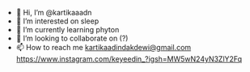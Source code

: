 - 👋 Hi, I’m @kartikaaadn
- 👀 I’m interested on sleep
- 🌱 I’m currently learning phyton
- 💞️ I’m looking to collaborate on (?) 
- 📫 How to reach me kartikaadindakdewi@gmail.com
https://www.instagram.com/keyeedin_?igsh=MW5wN24yN3ZlY2Fq

<!---
kartikaaadn/kartikaaadn is a ✨ special ✨ repository because its `README.md` (this file) appears on your GitHub profile.
You can click the Preview link to take a look at your changes.
--->
